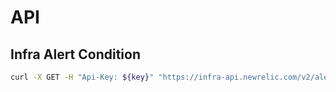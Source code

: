 # API

## Infra Alert Condition
```bash
curl -X GET -H "Api-Key: ${key}" "https://infra-api.newrelic.com/v2/alerts/conditions?policy_id=${policy_id}" | jq .
```

